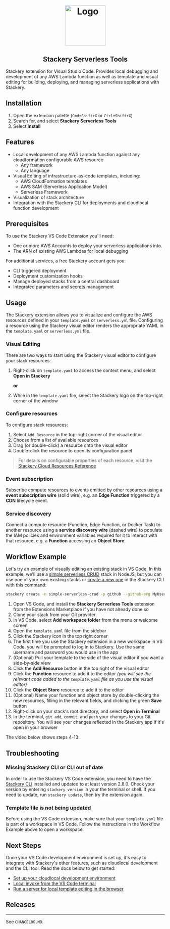 <h1 align="center"><img src="https://www.stackery.io/logo/logo.png" alt="Logo" height="128" /></h1>
<h2 align="center">Stackery Serverless Tools</h2>
<div align="center">
</div>


Stackery extension for Visual Studio Code. Provides local debugging and development of any AWS Lambda function as well as template and visual editing for building, deploying, and managing serverless applications with Stackery. 

## Installation

1. Open the extension palette (`Cmd+Shift+X` or `Ctrl+Shift+X`)
2. Search for, and select __Stackery Serverless Tools__
3. Select __Install__

## Features

* Local development of any AWS Lambda function against any cloudformation configurable AWS resource
  * Any framework
  * Any language
* Visual Editing of infrastructure-as-code templates, including:
  * AWS CloudFormation templates
  * AWS SAM (Serverless Application Model)
  * Serverless Framework
* Visualization of stack architecture
* Integration with the Stackery CLI for deployments and cloudlocal function development

## Prerequisites

To use the Stackery VS Code Extension you'll need:

* One or more AWS Accounts to deploy your serverless applications into.
* The ARN of existing AWS Lambdas for local debugging

For additional services, a free Stackery account gets you:

* CLI triggered deployment
* Deployment customization hooks
* Manage deployed stacks from a central dashboard
* Integrated parameters and secrets management

## Usage

The Stackery extension allows you to visualize and configure the AWS resources defined in your `template.yaml` or `serverless.yml` file. Configuring a resource using the Stackery visual editor renders the appropriate YAML in the `template.yaml` or `serverless.yml` file.

### Visual Editing

There are two ways to start using the Stackery visual editor to configure your stack resources:

1. Right-click on `template.yaml` to access the context menu, and select __Open in Stackery__

    __or__

2. While in the `template.yaml` file, select the Stackery logo on the top-right corner of the window

### Configure resources

To configure stack resources:

1. Select `Add Resource` in the top-right corner of the visual editor
2. Choose from a list of available resources
3. Drag (or double-click) a resource onto the visual editor
4. Double-click the resource to open its configuration panel

> For details on configurable properties of each resource, visit the <a href="https://docs.stackery.io/docs/api/nodes/Function/" target="_blank" alt="Stackery Cloud Resources Reference">Stackery Cloud Resources Reference</a>

### Event subscription

Subscribe compute resources to events emitted by other resources using a __event subscription wire__ (solid wire), e.g. an __Edge Function__ triggered by a __CDN__ lifecycle event.

### Service discovery

Connect a compute resource (Function, Edge Function, or Docker Task) to another resource using a __service discovery wire__ (dashed wire) to populate the IAM policies and environment variables required for it to interact with that resource, e.g. a __Function__ accessing an __Object Store__.

## Workflow Example

Let's try an example of visually editing an existing stack in VS Code. In this example, we'll use a [simple serverless CRUD](https://github.com/stackery/sam-crud-demo) stack in NodeJS, but you can use one of your own existing stacks or [create a new one](https://docs.stackery.io/docs/api/cli/stackery_create) in the Stackery CLI with this command:

```bash
stackery create -n simple-serverless-crud -p github --github-org MyUsername --blueprint-git-url https://github.com/stackery/sam-crud-demo
```

1. Open VS Code, and install the __Stackery Serverless Tools__ extension from the Extensions Marketplace if you have not already done so
2. Clone your stack from your Git provider
3. In VS Code, select __Add workspace folder__ from the menu or welcome screen
4. Open the `template.yaml` file from the sidebar
5. Click the Stackery icon in the top right corner
6. The first time you use the Stackery extension in a new workspace in VS Code, you will be prompted to log in to Stackery. Use the same username and password you would use in the app
7. (Optional) Pull your template to the side of the visual editor if you want a side-by-side view
8.  Click the __Add Resource__ button in the top right of the visual editor
9.  Click the __Function__ resource to add it to the editor _(you will see the relevant code added to the `template.yaml` file as you use the visual editor)_
10. Click the __Object Store__ resource to add it to the editor
11. (Optional) Name your function and object store by double-clicking the new resources, filling in the relevant fields, and clicking the green __Save__ button
12. Right-click on your stack's root directory, and select __Open in Terminal__
13. In the terminal, `git add`, `commit`, and `push` your changes to your Git repository. You will see your changes reflected in the Stackery app if it's open in your browser

The video below shows steps 4-13:

## Troubleshooting

### Missing Stackery CLI or CLI out of date

In order to use the Stackery VS Code extension, you need to have the [Stackery CLI](https://docs.stackery.io/docs/using-stackery/cli/) installed and updated to at least version 2.8.0. Check your version by entering `stackery version` in your the terminal or shell. If you need to update, run `stackery update`, then try the extension again.

### Template file is not being updated

Before using the VS Code extension, make sure that your `template.yaml` file is part of a workspace in VS Code. Follow the instructions in the Workflow Example above to open a workspace.

## Next Steps

Once your VS Code development environment is set up, it's easy to integrate with Stackery's other features, such as cloudlocal development and the CLI tool. Read the docs below to get started:

  * [Set up your cloudlocal development environment](https://docs.stackery.io/docs/workflow/local-development)
  * [Local invoke from the VS Code terminal](https://docs.stackery.io/docs/api/cli/stackery_local_invoke)
  * [Run a server for local template editing in the browser](https://docs.stackery.io/docs/api/cli/stackery_dev-server)

## Releases

<hr>

See `CHANGELOG.MD`.
